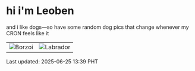 # hi i'm Leoben

and i like dogs—so have some random dog pics that change whenever my CRON feels like it

|  |  |
|--------|----------|
| ![Borzoi](https://random-dog-vercel.vercel.app/api/random-borzoi?v=1750829954) | ![Labrador](https://random-dog-vercel.vercel.app/api/random-labrador?v=1750829954) |

Last updated: 2025-06-25 13:39 PHT
